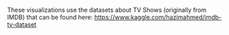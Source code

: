 These visualizations use the datasets about TV Shows (originally from IMDB) that can be found here: https://www.kaggle.com/hazimahmed/imdb-tv-dataset